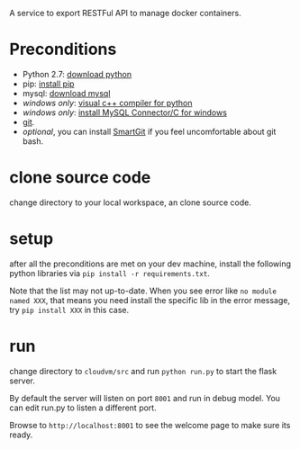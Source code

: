 A service to export RESTFul API to manage docker containers.

# Preconditions
- Python 2.7: [download python](https://www.python.org/downloads/)
- pip: [install pip](http://pip.readthedocs.org/en/latest/installing.html)
- mysql: [download mysql](http://dev.mysql.com/downloads/)
- *windows only*: [visual c++ compiler for python](http://www.microsoft.com/en-us/download/details.aspx?id=44266)
- *windows only*: [install MySQL Connector/C for windows](http://dev.mysql.com/downloads/connector/c/6.0.html#downloads)
- [git](http://git-scm.com/downloads).
- _optional_, you can install [SmartGit]() if you feel uncomfortable about git bash.

# clone source code
change directory to your local workspace, an clone source code.


# setup
after all the preconditions are met on your dev machine, install the following python libraries via `pip install -r requirements.txt`.

Note that the list  may not up-to-date. When you see error like `no module named XXX`, that means you need install
the specific lib in the error message, try `pip install XXX` in this case.

# run
change directory to `cloudvm/src` and run `python run.py` to start the flask server.

By default the server will listen on port `8001` and run in debug model. You can edit run.py to listen a different port.

Browse to `http://localhost:8001` to see the welcome page to make sure its ready.